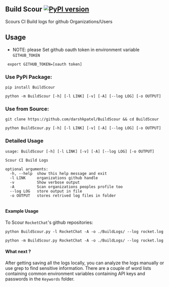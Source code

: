 ## Build Scour [![PyPI version](https://badge.fury.io/py/BuildScour.svg)](https://badge.fury.io/py/BuildScour)
Scours CI Build logs for github Organizations/Users



## Usage

* NOTE: please Set github oauth token in environment variable `GITHUB_TOKEN` 

```
 export GITHUB_TOKEN=[oauth token]
```
### Use PyPi Package:
```
pip install BuildScour
```
```
python -m BuildScour [-h] [-l LINK] [-v] [-A] [--log LOG] [-o OUTPUT]
```
### Use from Source:
```
git clone https://github.com/darshkpatel/BuildScour && cd BuildScour
```
```
python BuildScour.py [-h] [-l LINK] [-v] [-A] [--log LOG] [-o OUTPUT]
```
### Detailed Usage
```
usage: BuildScour [-h] [-l LINK] [-v] [-A] [--log LOG] [-o OUTPUT]

Scour CI Build Logs

optional arguments:
  -h, --help  show this help message and exit
  -l LINK     organizations github handle
  -v          Show verbose output
  -A          Scan organizations peoples profile too
  --log LOG   store output in file
  -o OUTPUT   stores retrived log files in folder
  
  ```

#### Example Usage
To Scour `RocketChat`'s github repositories:

```
python BuildScour.py -l RocketChat -A -o ./BuildLogs/ --log rocket.log
```
```
python -m BuildScour.py RocketChat -A -o ./BuildLogs/ --log rocket.log
```


#### What next ?

After getting saving all the logs locally, you can analyze the logs manually or use grep to find sensitive information. 
There are a couple of word lists containing common environment variables containing API keys and passwords in the `Keywords` folder.  
